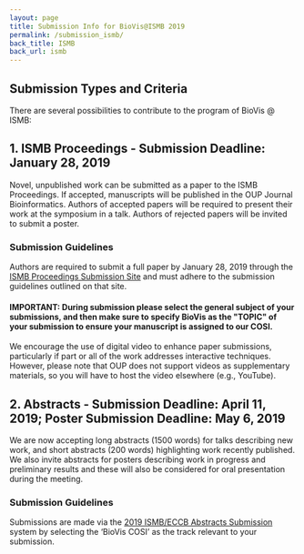 ```yaml
---
layout: page
title: Submission Info for BioVis@ISMB 2019
permalink: /submission_ismb/
back_title: ISMB
back_url: ismb
---
```


## Submission Types and Criteria
There are several possibilities to contribute to the program of BioVis @ ISMB:

## 1. ISMB Proceedings - Submission Deadline: January 28, 2019

Novel, unpublished work can be submitted as a paper to the ISMB Proceedings. If accepted, manuscripts will be published in the OUP Journal Bioinformatics. Authors of accepted papers will be required to present their work at the symposium in a talk. Authors of rejected papers will be invited to submit a poster.

### Submission Guidelines

Authors are required to submit a full paper by January 28, 2019  through the [ISMB Proceedings Submission Site](https://www.iscb.org/ismbeccb2019-submit/proceedings) and must adhere to the submission guidelines outlined on that site. 

#### **IMPORTANT: During submission please select the general subject of your submissions, and then make sure to <strong>specify BioVis as the "TOPIC" of your submission</strong> to ensure your manuscript is assigned to our COSI.**

We encourage the use of digital video to enhance paper submissions, particularly if part or all of the work addresses interactive techniques. However, please note that OUP does not support videos as supplementary materials, so you will have to host the video elsewhere (e.g., YouTube).

## 2. Abstracts - Submission Deadline: April 11, 2019; Poster Submission Deadline: May 6, 2019
We are now accepting long abstracts (1500 words) for talks describing new work, and short abstracts (200 words) highlighting work recently published. We also invite abstracts for posters describing work in progress and preliminary results and these will also be considered for oral presentation during the meeting.

### Submission Guidelines
Submissions are made via the [2019 ISMB/ECCB Abstracts Submission](https://easychair.org/conferences/?conf=ismbeccb2019abstract) system by selecting the ‘BioVis COSI’ as the track relevant to your submission. 